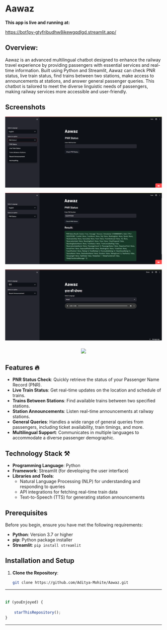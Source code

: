 # Aawaz

**This app is live and running at:** 

https://bot1py-gtyfribudhw8ikewgqdlgd.streamlit.app/
##

## Overview:
Aawaz is an advanced multilingual chatbot designed to enhance the railway travel experience by providing passengers with essential services and real-time information. 
Built using Python and Streamlit, Aawaz can check PNR status, live train status, find trains between two stations, make access to announcements at stations, and answer general passenger queries.
This chatbot is tailored to meet the diverse linguistic needs of passengers, making railway services more accessible and user-friendly.

## Screenshots
![Image](aawaz-result/2.png)

![Image](aawaz-result/1.png)

![Image](aawaz-result/3.png)

<h3 align="center">
<img src="https://raw.githubusercontent.com/andreasbm/readme/master/assets/lines/colored.png">
</h3>

## Features 🔥
- **PNR Status Check**: Quickly retrieve the status of your Passenger Name Record (PNR).
- **Live Train Status**: Get real-time updates on the location and schedule of trains.
- **Trains Between Stations**: Find available trains between two specified stations.
- **Station Announcements**: Listen real-time announcements at railway stations.
- **General Queries**: Handles a wide range of general queries from passengers, including ticket availability, train timings, and more.
- **Multilingual Support**: Communicates in multiple languages to accommodate a diverse passenger demographic.

## Technology Stack ⚒️
- **Programming Language**: Python
- **Framework**: Streamlit (for developing the user interface)
- **Libraries and Tools**:
  - Natural Language Processing (NLP) for understanding and responding to queries
  - API integrations for fetching real-time train data
  - Text-to-Speech (TTS) for generating station announcements

## Prerequisites
Before you begin, ensure you have met the following requirements:
- **Python**: Version 3.7 or higher
- **pip**: Python package installer
- **Streamlit**: `pip install streamlit`

## Installation and Setup
1. **Clone the Repository**:
   ```bash
   git clone https://github.com/Aditya-Mohite/Aawaz.git

---------
```javascript

if (youEnjoyed) {

    starThisRepository();
}

```
----------
